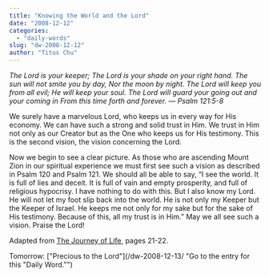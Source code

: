 ```yaml
---
title: "Knowing the World and the Lord"
date: "2008-12-12"
categories: 
  - "daily-words"
slug: "dw-2008-12-12"
author: "Titus Chu"
---
```


_The Lord is your keeper; The Lord is your shade on your right hand. The sun will not smite you by day, Nor the moon by night. The Lord will keep you from all evil; He will keep your soul. The Lord will guard your going out and your coming in From this time forth and forever. — Psalm 121:5-8_

We surely have a marvelous Lord, who keeps us in every way for His economy. We can have such a strong and solid trust in Him. We trust in Him not only as our Creator but as the One who keeps us for His testimony. This is the second vision, the vision concerning the Lord.

Now we begin to see a clear picture. As those who are ascending Mount Zion in our spiritual experience we must first see such a vision as described in Psalm 120 and Psalm 121. We should all be able to say, “I see the world. It is full of lies and deceit. It is full of vain and empty prosperity, and full of religious hypocrisy. I have nothing to do with this. But I also know my Lord. He will not let my foot slip back into the world. He is not only my Keeper but the Keeper of Israel. He keeps me not only for my sake but for the sake of His testimony. Because of this, all my trust is in Him.” May we all see such a vision. Praise the Lord!

Adapted from [The Journey of Life](/book-journey-of-life/ "Go to the entry for this book."), pages 21-22.

Tomorrow: ["Precious to the Lord"](/dw-2008-12-13/ "Go to the entry for this "Daily Word."")
